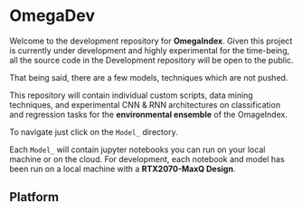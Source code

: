 # OmegaDev
Welcome to the development repository for **OmegaIndex**. Given this project is currently under development and highly experimental for the time-being, all the source code in the Development repository will be open to the public. 

That being said, there are a few models, techniques which are not pushed. 

This repository will contain individual custom scripts, data mining techniques, and experimental CNN & RNN architectures on classification and regression tasks for the **environmental ensemble** of the OmageIndex. 

To navigate just click on the ```Model_``` directory. 

Each ```Model_``` will contain jupyter notebooks you can run on your local machine or on the cloud. For development, each notebook and model has been run on a local machine with a **RTX2070-MaxQ Design**. 

## Platform